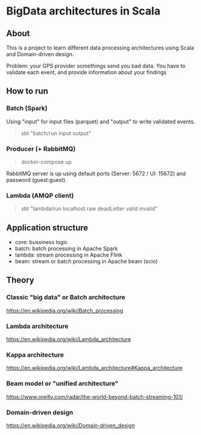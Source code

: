 # BigData architectures in Scala

## About

This is a project to learn different data processing architectures using Scala and Domain-driven design.

Problem: your GPS provider somethings send you bad data. You have to validate each event, and provide information about your findings

## How to run

### Batch (Spark)

Using "input" for input files (parquet) and "output" to write validated events.

> sbt "batch/run input output"

### Producer (+ RabbitMQ)

> docker-compose up

RabbitMQ server is up using default ports (Server: 5672 / UI: 15672) and password (guest:guest).

### Lambda (AMQP client)

> sbt "lambda/run localhost raw deadLetter valid invalid"

## Application structure

* core: bussiness logic
* batch: batch processing in Apache Spark
* lambda: stream processing in Apache Flink
* beam: stream or batch processing in Apache beam (scio)

## Theory

### Classic "big data" or Batch architecture

https://en.wikipedia.org/wiki/Batch_processing

### Lambda architecture

https://en.wikipedia.org/wiki/Lambda_architecture

### Kappa architecture

https://en.wikipedia.org/wiki/Lambda_architecture#Kappa_architecture

### Beam model or "unified architecture"

https://www.oreilly.com/radar/the-world-beyond-batch-streaming-101/

### Domain-driven design

https://en.wikipedia.org/wiki/Domain-driven_design

